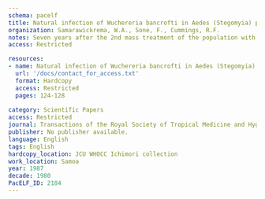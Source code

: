```yaml
---
schema: pacelf
title: Natural infection of Wuchereria bancrofti in Aedes (Stegomyia) polynesiensis and Aedes (Finlaya) samoanus in Samoa
organization: Samarawickrema, W.A., Sone, F., Cummings, R.F.
notes: Seven years after the 2nd mass treatment of the population with diethylcarbamazine, transmission of subperiodic Wuchereria bancrofti was studied in four villages in Samoa during one year by means of biting catches of Aedes polynesiensis and A. samoanus. 2 villages were coastal, one inland bush and the other an inland coconut plantation community. Overall infection and infective rates from 6702 Ae. polynesiensis were 0·84 and 0·27% respectively, and the infection rate from 2858 Ae. samoanus, collected in 10-minute catches from 24 sites, was 0·65%. No infective Ae. samoanus was found in these samples. 12-hour all-day catches in the 2 coastal villages confirmed active transmission by Ae. polynesiensis. 12-hour all-night catches in the same 2 villages recorded high transmission by Ae. samoanus although there was little evidence of local breeding. The annual transmission potential for Ae. polynesiensis and Ae. samoanus was high in one of the coastal villages and low in the otther. A total of 221 infected Ae. polynesiensis and 40 Ae. samoanus were recorded. Of the 72 infective Ae. polynesiensis, 59·1% contained 1 to 2 larvae each (median density 1·4); 70% of the 40 infected Ae. samoanus had 1 to 2 larvae (median density 1·1). From the proportion of infective Ae. polynesiensis the mean probability of survival was estimated as 0·917.
access: Restricted

resources:
- name: Natural infection of Wuchereria bancrofti in Aedes (Stegomyia) polynesiensis and Aedes (Finlaya) samoanus in Samoa
  url: '/docs/contact_for_access.txt'
  format: Hardcopy
  access: Restricted
  pages: 124-128
 
category: Scientific Papers
access: Restricted
journal: Transactions of the Royal Society of Tropical Medicine and Hygiene
publisher: No publisher available. 
language: English 
tags: English 
hardcopy_location: JCU WHOCC Ichimori collection
work_location: Samoa
year: 1987
decade: 1980
PacELF_ID: 2184
---
```

